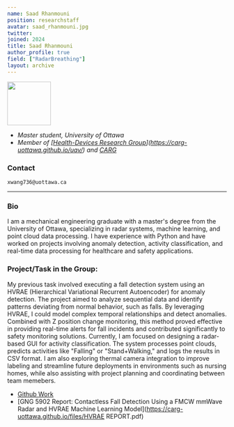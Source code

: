 ```yaml
---
name: Saad Rhanmouni
position: researchstaff
avatar: saad_rhanmouni.jpg
twitter:
joined: 2024
title: Saad Rhanmouni
author_profile: true
field: ["RadarBreathing"]
layout: archive
---
```


<img  width="100"  src="{{site.baseurl}}/images/people/{{page.avatar}}"  data-action="zoom">

-  _Master student, University of Ottawa_<br>
-  _Member of [[Health-Devices Research Group](https://carg-uottawa.github.io/health-devices/)](https://carg-uottawa.github.io/uav/) and [CARG](https://carg-uottawa.github.io/)_


### Contact

<i  class="fa fa-envelope-o"></i> `xwang736@uottawa.ca`<br>

<hr>

### Bio

I am a mechanical engineering graduate with a master's degree from the University of Ottawa, specializing in radar systems, machine learning, and point cloud data processing. I have experience with Python and have worked on projects involving anomaly detection, activity classification, and real-time data processing for healthcare and safety applications.

### Project/Task in the Group:
My previous task involved executing a fall detection system using an HVRAE (Hierarchical Variational Recurrent Autoencoder) for anomaly detection. The project aimed to analyze sequential data and identify patterns deviating from normal behavior, such as falls. By leveraging HVRAE, I could model complex temporal relationships and detect anomalies. Combined with Z position change monitoring, this method proved effective in providing real-time alerts for fall incidents and contributed significantly to safety monitoring solutions.
Currently, I am focused on designing a radar-based GUI for activity classification. The system processes point clouds, predicts activities like "Falling" or "Stand+Walking," and logs the results in CSV format. I am also exploring thermal camera integration to improve labeling and streamline future deployments in environments such as nursing homes, while also assisting with project planning and coordinating between team memebers.

- [Github Work](https://github.com/superlinkzelda/Fall_Detection.git)
- [GNG 5902 Report: Contactless Fall Detection Using a FMCW mmWave Radar and HVRAE Machine Learning Model](https://carg-uottawa.github.io/files/HVRAE REPORT.pdf)
